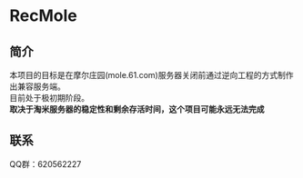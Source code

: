 # RecMole
## 简介
本项目的目标是在摩尔庄园(mole.61.com)服务器关闭前通过逆向工程的方式制作出兼容服务端。  
目前处于极初期阶段。  
**取决于淘米服务器的稳定性和剩余存活时间，这个项目可能永远无法完成**  
## 联系
QQ群：620562227  
